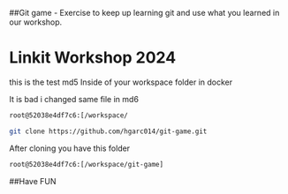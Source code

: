 ##Git game - Exercise to keep up learning git and use what you learned in our workshop.

# Linkit Workshop 2024

this is the test md5
Inside of your workspace folder in docker 

It is bad i changed same file in md6

```bash
root@52038e4df7c6:[/workspace/
```

```bash
git clone https://github.com/hgarc014/git-game.git
```

After cloning you have this folder

```bash
root@52038e4df7c6:[/workspace/git-game]
```

##Have FUN

